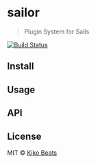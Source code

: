 # sailor

> Plugin System for Sails

[![Build Status](https://secure.travis-ci.org/Kikobeats/sailor.png?branch=master)](https://travis-ci.org/Kikobeats/sailor)

## Install

## Usage

## API

## License

MIT © [Kiko Beats](http://www.kikobeats.com)


